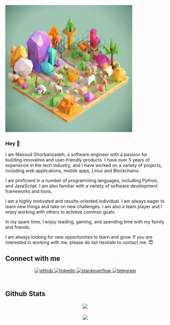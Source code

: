 ![good_things](good_things.png)

### Hey 👋

I am Masoud Ghorbanzadeh, a software engineer with a passion for building innovative and user-friendly products. I have over 5 years of experience in the tech industry, and I have worked on a variety of projects, including web applications, mobile apps, Linux and Blockchains.

I am proficient in a number of programming languages, including Python, and JavaScript. I am also familiar with a variety of software development frameworks and tools.

I am a highly motivated and results-oriented individual. I am always eager to learn new things and take on new challenges. I am also a team player and I enjoy working with others to achieve common goals.

In my spare time, I enjoy reading, gaming, and spending time with my family and friends.

I am always looking for new opportunities to learn and grow. If you are interested in working with me, please do not hesitate to contact me. 😇  
  
## Connect with me  

<div align="center">
<a href="https://github.com/mlibre" target="_blank">
<img src=https://img.shields.io/badge/github-%2324292e.svg?&style=for-the-badge&logo=github&logoColor=white alt=github style="margin-bottom: 5px;" />
</a>
<a href="https://linkedin.com/in/mlibre" target="_blank">
<img src=https://img.shields.io/badge/linkedin-%231E77B5.svg?&style=for-the-badge&logo=linkedin&logoColor=white alt=linkedin style="margin-bottom: 5px;" />
</a>
<a href="https://stackoverflow.com/users/3928320/mlibre" target="_blank">
<img src=https://img.shields.io/badge/stackoverflow-%23F28032.svg?&style=for-the-badge&logo=stackoverflow&logoColor=white alt=stackoverflow style="margin-bottom: 5px;" />
</a>
<a href="https://t.me/mlibre" target="_blank">
<img src=https://img.shields.io/badge/telegram-%233abcfb.svg?&style=for-the-badge&logo=telegram&logoColor=white alt=telegram style="margin-bottom: 5px;" />
</a>  
</div>  

<br/>  

## Github Stats  

<div align="center"><img src="https://github-readme-stats.vercel.app/api?username=mlibre&show_icons=true&count_private=true&hide_border=true" align="center" /></div>  

<br/>  

<div align="center">
<img src="https://komarev.com/ghpvc/?username=mlibre&&style=flat-square" align="center" />
</div>  

<br />
